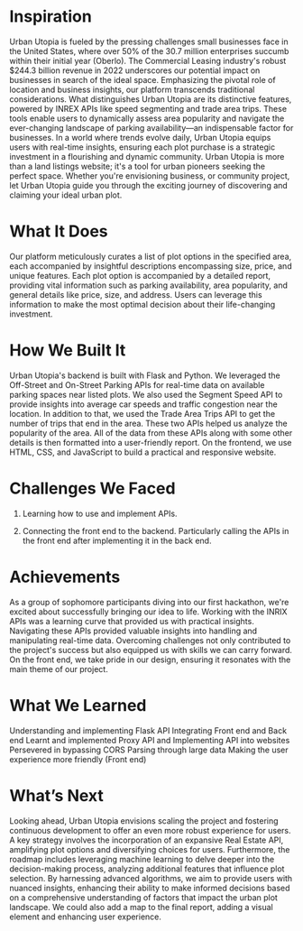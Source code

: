 # Inspiration 
Urban Utopia is fueled by the pressing challenges small businesses face in the United States, where over 50% of the 30.7 million enterprises succumb within their initial year (Oberlo). The Commercial Leasing industry's robust $244.3 billion revenue in 2022 underscores our potential impact on businesses in search of the ideal space. Emphasizing the pivotal role of location and business insights, our platform transcends traditional considerations. What distinguishes Urban Utopia are its distinctive features, powered by INREX APIs like speed segmenting and trade area trips. These tools enable users to dynamically assess area popularity and navigate the ever-changing landscape of parking availability—an indispensable factor for businesses. In a world where trends evolve daily, Urban Utopia equips users with real-time insights, ensuring each plot purchase is a strategic investment in a flourishing and dynamic community. Urban Utopia is more than a land listings website; it's a tool for urban pioneers seeking the perfect space. Whether you're envisioning business, or community project, let Urban Utopia guide you through the exciting journey of discovering and claiming your ideal urban plot.

# What It Does
Our platform meticulously curates a list of plot options in the specified area, each accompanied by insightful descriptions encompassing size, price, and unique features. Each plot option is accompanied by a detailed report, providing vital information such as parking availability, area popularity, and general details like price, size, and address. Users can leverage this information to make the most optimal decision about their life-changing investment. 

# How We Built It
Urban Utopia's backend is built with Flask and Python. We leveraged the Off-Street and On-Street Parking APIs for real-time data on available parking spaces near listed plots. We also used the Segment Speed API to provide insights into average car speeds and traffic congestion near the location. In addition to that, we used the Trade Area Trips API to get the number of trips that end in the area. These two APIs helped us analyze the popularity of the area. All of the data from these APIs along with some other details is then formatted into a user-friendly report. On the frontend, we use HTML, CSS, and JavaScript to build a practical and responsive website. 

# Challenges We Faced
1) Learning how to use and implement APIs.


2) Connecting the front end to the backend.
    Particularly calling the APIs in the front end after implementing it in the back end.

# Achievements
As a group of sophomore participants diving into our first hackathon, we're excited about successfully bringing our idea to life. Working with the INRIX APIs was a learning curve that provided us with practical insights. Navigating these APIs provided valuable insights into handling and manipulating real-time data. Overcoming challenges not only contributed to the project's success but also equipped us with skills we can carry forward. On the front end, we take pride in our design, ensuring it resonates with the main theme of our project.

# What We Learned 
Understanding and implementing Flask API
Integrating Front end and Back end 
Learnt and implemented Proxy API and Implementing API into websites 
Persevered in bypassing CORS
Parsing through large data 
Making the user experience more friendly  (Front end)

# What’s Next 
Looking ahead, Urban Utopia envisions scaling the project and fostering continuous development to offer an even more robust experience for users. A key strategy involves the incorporation of an expansive Real Estate API, amplifying plot options and diversifying choices for users. Furthermore, the roadmap includes leveraging machine learning to delve deeper into the decision-making process, analyzing additional features that influence plot selection. By harnessing advanced algorithms, we aim to provide users with nuanced insights, enhancing their ability to make informed decisions based on a comprehensive understanding of factors that impact the urban plot landscape. We could also add a map to the final report, adding a visual element and enhancing user experience.

